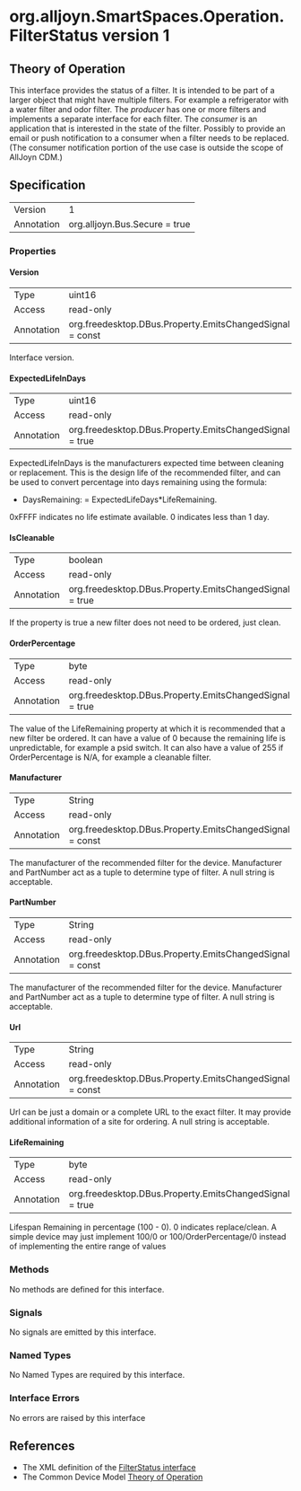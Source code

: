 # org.alljoyn.SmartSpaces.Operation.FilterStatus version 1

## Theory of Operation


This interface provides the status of a filter. It is intended to be part of a
larger object that might have multiple filters. For example a refrigerator with
a water filter and odor filter.
The _producer_ has one or more filters and implements a separate interface for
each filter. The _consumer_ is an application that is interested in the state of
the filter. Possibly to provide an email or push notification to a consumer when
a filter needs to be replaced.  (The consumer notification portion of the use
case is outside the scope of AllJoyn CDM.)

## Specification

|            |                               |
|------------|-------------------------------|
| Version    | 1                             |
| Annotation | org.alljoyn.Bus.Secure = true |

### Properties


#### Version

|            |                                                          |
|------------|----------------------------------------------------------|
| Type       | uint16                                                   |
| Access     | read-only                                                |
| Annotation | org.freedesktop.DBus.Property.EmitsChangedSignal = const |

Interface version.

#### ExpectedLifeInDays

|            |                                                          |
|------------|----------------------------------------------------------|
| Type       | uint16                                                   |
| Access     | read-only                                                |
| Annotation | org.freedesktop.DBus.Property.EmitsChangedSignal = true  |

ExpectedLifeInDays is the manufacturers expected time between cleaning or
replacement. This is the design life of the recommended filter, and can be used
to convert percentage into days remaining using the formula:

* DaysRemaining: = ExpectedLifeDays*LifeRemaining.

0xFFFF indicates no life estimate available. 0 indicates less than 1 day.

#### IsCleanable

|            |                                                          |
|------------|----------------------------------------------------------|
| Type       | boolean                                                  |
| Access     | read-only                                                |
| Annotation | org.freedesktop.DBus.Property.EmitsChangedSignal = true  |

If the property is true a new filter does not need to be ordered, just clean.

#### OrderPercentage

|            |                                                          |
|------------|----------------------------------------------------------|
| Type       | byte                                                     |
| Access     | read-only                                                |
| Annotation | org.freedesktop.DBus.Property.EmitsChangedSignal = true  |

The value of the LifeRemaining property at which it is recommended that
a new filter be ordered. It can have a value of 0 because the remaining life is
unpredictable, for example a psid switch. It can also have a value of 255 if
OrderPercentage is N/A, for example a cleanable filter.

#### Manufacturer

|            |                                                          |
|------------|----------------------------------------------------------|
| Type       | String                                                   |
| Access     | read-only                                                |
| Annotation | org.freedesktop.DBus.Property.EmitsChangedSignal = const |

The manufacturer of the recommended filter for the device. Manufacturer and
PartNumber act as a tuple to determine type of filter. A null string is
acceptable.

#### PartNumber

|            |                                                          |
|------------|----------------------------------------------------------|
| Type       | String                                                   |
| Access     | read-only                                                |
| Annotation | org.freedesktop.DBus.Property.EmitsChangedSignal = const |

The manufacturer of the recommended filter for the device. Manufacturer and
PartNumber act as a tuple to determine type of filter. A null string is
acceptable.

#### Url

|            |                                                          |
|------------|----------------------------------------------------------|
| Type       | String                                                   |
| Access     | read-only                                                |
| Annotation | org.freedesktop.DBus.Property.EmitsChangedSignal = const |

Url can be just a domain or a complete URL to the exact filter. It may provide
additional information of a site for ordering.
A null string is acceptable.

#### LifeRemaining

|            |                                                         |
|------------|---------------------------------------------------------|
| Type       | byte                                                    |
| Access     | read-only                                               |
| Annotation | org.freedesktop.DBus.Property.EmitsChangedSignal = true |

Lifespan Remaining in percentage (100 - 0). 0 indicates replace/clean.
A simple device may just implement 100/0 or 100/OrderPercentage/0 instead of
implementing the entire range of values

### Methods

No methods are defined for this interface.

### Signals

No signals are emitted by this interface.

### Named Types

No Named Types are required by this interface.

### Interface Errors

No errors are raised by this interface

## References

  * The XML definition of the [FilterStatus interface](FilterStatus-v1.xml)
  * The Common Device Model [Theory of Operation](/org.alljoyn.SmartSpaces/theory-of-operation-v1)
